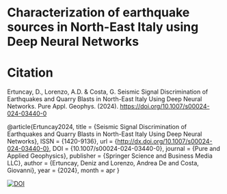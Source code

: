 # Characterization of earthquake sources in North-East Italy using Deep Neural Networks


# Citation

Ertuncay, D., Lorenzo, A.D. & Costa, G. Seismic Signal Discrimination of Earthquakes and Quarry Blasts in North-East Italy Using Deep Neural Networks. Pure Appl. Geophys. (2024). https://doi.org/10.1007/s00024-024-03440-0

@article{Ertuncay2024,
  title = {Seismic Signal Discrimination of Earthquakes and Quarry Blasts in North-East Italy Using Deep Neural Networks},
  ISSN = {1420-9136},
  url = {http://dx.doi.org/10.1007/s00024-024-03440-0},
  DOI = {10.1007/s00024-024-03440-0},
  journal = {Pure and Applied Geophysics},
  publisher = {Springer Science and Business Media LLC},
  author = {Ertuncay,  Deniz and Lorenzo,  Andrea De and Costa,  Giovanni},
  year = {2024},
  month = apr 
}

[![DOI](https://zenodo.org/badge/300608825.svg)](https://zenodo.org/badge/latestdoi/300608825)
